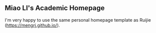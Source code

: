## Miao LI's Academic Homepage

I'm very happy to use the same personal homepage template as Ruijie (https://mengrj.github.io/).
